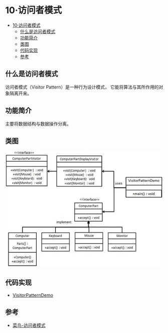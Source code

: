 # 10·访问者模式

- [10·访问者模式](#10访问者模式)
  - [什么是访问者模式](#什么是访问者模式)
  - [功能简介](#功能简介)
  - [类图](#类图)
  - [代码实现](#代码实现)
  - [参考](#参考)

## 什么是访问者模式
访问者模式（Visitor Pattern）是一种行为设计模式， 它能将算法与其所作用的对象隔离开来。

## 功能简介
主要将数据结构与数据操作分离。

## 类图
![图23-访问者模式类图](/docs/images/图23-访问者模式类图.jpg)

## 代码实现
- [VisitorPatternDemo](/src/main/java/com/ly/pattern/visitor/VisitorPatternDemo.java)

## 参考
- [菜鸟-访问者模式](https://www.runoob.com/design-pattern/visitor-pattern.html)